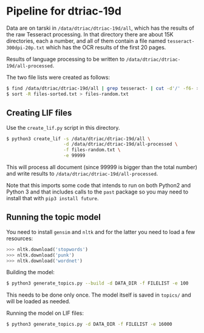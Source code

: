 # Pipeline for dtriac-19d

Data are on tarski in `/data/dtriac/dtriac-19d/all`, which has the results of the raw Tesseract processing. In that directory there are about 15K directories, each a number, and all of them contain a file named `tesseract-300dpi-20p.txt` which has the OCR results of the first 20 pages.

Results of language processing to be written to  `/data/dtriac/dtriac-19d/all-processed`.

The two file lists were created as follows:

```bash
$ find /data/dtriac/dtriac-19d/all | grep tesseract- | cut -d'/' -f6- > files-sorted.txt
$ sort -R files-sorted.txt > files-random.txt
```

## Creating LIF files

Use the `create_lif.py` script in this directory.

```bash
$ python3 create_lif -s /data/dtriac/dtriac-19d/all \
                     -d /data/dtriac/dtriac-19d/all-processed \
                     -f files-random.txt \
                     -e 99999
```

This will process all document (since 99999 is bigger than the total number) and write results to `/data/dtriac/dtriac-19d/all-processed`.

Note that this imports some code that intends to run on both Python2 and Python 3 and that includes calls to the `past` package so you may need to install that with `pip3 install future`.


## Running the topic model

You need to install `gensim` and `nltk` and for the latter you need to load a few resources:

```python
>>> nltk.download('stopwords')
>>> nltk.download('punk')
>>> nltk.download('wordnet')
```

Building the model:

```bash
$ python3 generate_topics.py --build -d DATA_DIR -f FILELIST -e 100
```

This needs to be done only once. The model itself is saved in `topics/` and will be loaded as needed.

Running the model on LIF files:

```bash
$ python3 generate_topics.py -d DATA_DIR -f FILELIST -e 16000
```
